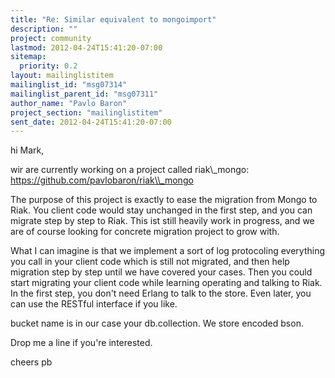 ```yaml
---
title: "Re: Similar equivalent to mongoimport"
description: ""
project: community
lastmod: 2012-04-24T15:41:20-07:00
sitemap:
  priority: 0.2
layout: mailinglistitem
mailinglist_id: "msg07314"
mailinglist_parent_id: "msg07311"
author_name: "Pavlo Baron"
project_section: "mailinglistitem"
sent_date: 2012-04-24T15:41:20-07:00
---
```


hi Mark,

wir are currently working on a project called riak\\_mongo: 
https://github.com/pavlobaron/riak\\_mongo


The purpose of this project is exactly to ease the migration from Mongo 
to Riak. You client code would stay unchanged in the first step, and you 
can migrate step by step to Riak. This ist still heavily work in 
progress, and we are of course looking for concrete migration project to 
grow with.


What I can imagine is that we implement a sort of log protocoling 
everything you call in your client code which is still not migrated, and 
then help migration step by step until we have covered your cases. Then 
you could start migrating your client code while learning operating and 
talking to Riak. In the first step, you don't need Erlang to talk to the 
store. Even later, you can use the RESTful interface if you like.


bucket name is in our case your db.collection. We store encoded bson.

Drop me a line if you're interested.

cheers
pb


